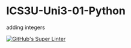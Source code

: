 # ICS3U-Uni3-01-Python
adding integers

[![GitHub's Super Linter](https://github.com/Aidan-Lalonde-Novales/ICS3U-Unit3-01-Python/workflows/GitHub's%20Super%20Linter/badge.svg)](https://github.com/Aidan-Lalonde-Novales/ICS3U-Unit3-01-Python/actions)